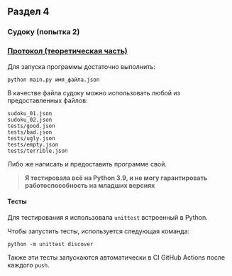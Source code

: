 ## Раздел 4
### Судоку (попытка 2)
### [Протокол (теоретическая часть)](P4_Theory_v3.pdf)

Для запуска программы достаточно выполнить:
```
python main.py имя_файла.json
```

В качестве файла судоку можно использовать любой из предоставленных файлов:
```
sudoku_01.json
sudoku_02.json
tests/good.json
tests/bad.json
tests/ugly.json
tests/empty.json
tests/terrible.json
```

Либо же написать и предоставить программе свой.

> **Я тестировала всё на Python 3.9, и не могу гарантировать работоспособность на младших версиях**
#### Тесты
Для тестирования я использовала `unittest` встроенный в Python.

Чтобы запустить тесты, используется следующая команда:
```
python -m unittest discover
``` 

Также эти тесты запускаются автоматически в CI GitHub Actions после каждого `push`.

